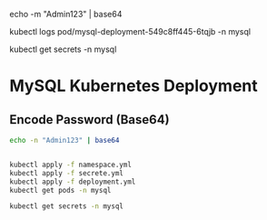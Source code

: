 echo -m "Admin123" | base64

kubectl logs pod/mysql-deployment-549c8ff445-6tqjb -n mysql

kubectl get secrets -n mysql

# MySQL Kubernetes Deployment

## Encode Password (Base64)
```bash
echo -n "Admin123" | base64


kubectl apply -f namespace.yml
kubectl apply -f secrete.yml
kubectl apply -f deployment.yml
kubectl get pods -n mysql

kubectl get secrets -n mysql



